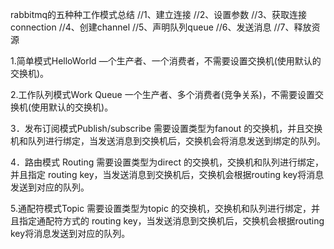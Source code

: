 rabbitmq的五种种工作模式总结
            //1、建立连接
            //2、设置参数
            //3、获取连接connection
            //4、创建channel
            //5、声明队列queue
            //6、发送消息
            //7、释放资源

1.简单模式HelloWorld
—个生产者、一个消费者，不需要设置交换机(使用默认的交换机)。

2.工作队列模式Work Queue
一个生产者、多个消费者(竞争关系)，不需要设置交换机(使用默认的交换机)。

3．发布订阅模式Publish/subscribe
需要设置类型为fanout 的交换机，并且交换机和队列进行绑定，当发送消息到交换机后，交换机会将消息发送到绑定的队列。

4．路由模式 Routing
需要设置类型为direct 的交换机，交换机和队列进行绑定，并且指定 routing key，当发送消息到交换机后，交换机会根据routing key将消息发送到对应的队列。

5.通配符模式Topic
需要设置类型为topic 的交换机，交换机和队列进行绑定，并且指定通配符方式的 routing key，当发送消息到交换机后，交换机会根据routing key将消息发送到对应的队列。

